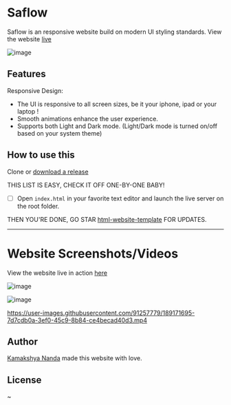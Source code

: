 # Saflow
Saflow is an responsive website build on modern UI styling standards. View the website [live](https://ihasfishandchips.github.io/)

![image](https://user-images.githubusercontent.com/91257779/189165457-0d43c3af-6318-4719-81a2-755a8331946e.png)


## Features

Responsive Design:

 - The UI is responsive to all screen sizes, be it your iphone, ipad or your laptop !
 - Smooth animations enhance the user experience.
 - Supports both Light and Dark mode. (Light/Dark mode is turned on/off based on your system theme)

## How to use this

Clone or [download a release](https://github.com/IHasFishAndChips/Saflow/)

THIS LIST IS EASY, CHECK IT OFF ONE-BY-ONE BABY!

 - [ ] Open `index.html` in your favorite text editor and launch the live server on the root folder.


THEN YOU'RE DONE, GO STAR [html-website-template](https://github.com/IHasFishAndChips/Saflow/) FOR UPDATES.

---

# Website Screenshots/Videos

View the website live in action [here](https://ihasfishandchips.github.io/)

![image](https://user-images.githubusercontent.com/91257779/189169506-a4e0cfb0-de70-4c74-aea4-eda7c7286f3a.png)


![image](https://user-images.githubusercontent.com/91257779/189172879-c9279654-0030-4c7d-99f2-50d142aa06c4.png)


https://user-images.githubusercontent.com/91257779/189171695-7d7cdb0a-3ef0-45c9-8b84-ce4becad40d3.mp4



## Author

[Kamakshya Nanda](https://github.com/IHasFishAndChips/) made this website with love.

## License

~
